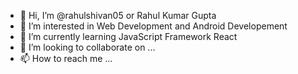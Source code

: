 - 👋 Hi, I’m @rahulshivan05 or Rahul Kumar Gupta
- 👀 I’m interested in Web Development and Android Developement
- 🌱 I’m currently learning JavaScript Framework React
- 💞️ I’m looking to collaborate on ...
- 📫 How to reach me ...

<!---
rahulshivan05/rahulshivan05 is a ✨ special ✨ repository because its `README.md` (this file) appears on your GitHub profile.
You can click the Preview link to take a look at your changes.
--->
